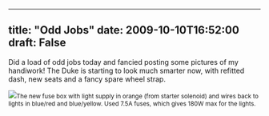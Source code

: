 
---
title: "Odd Jobs"
date: 2009-10-10T16:52:00
draft: False
---

Did a load of odd jobs today and fancied posting some pictures of my <span>handiwork</span>! The Duke is starting to look much smarter now, with refitted dash, new seats and a fancy spare wheel strap.

[<img src="http://danandtheduke.co.uk/uploaded_images/IMG_1924-780045.JPG"/>](http://danandtheduke.co.uk/uploaded_images/IMG_1924-780052.JPG)<span style="font-size:85%;">The new fuse box with light supply in orange (from starter solenoid) and wires back to lights in blue/red and <span>blue</span>/yellow.  Used 7.5A fuses, which gives 180W max for the lights.
</span>